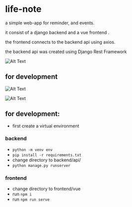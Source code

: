 # life-note

a simple web-app for reminder, and events.

it consist of a django backend and a vue frontend .

the frontend connects to the backend api using axios.

the backend api was created using Django Rest Framework

![Alt Text](https://dev-to-uploads.s3.amazonaws.com/i/57ug08w7l0dogdwd9vqn.png)


## for development

![Alt Text](https://dev-to-uploads.s3.amazonaws.com/i/zsrg4292ccmqis17l74l.png)

![Alt Text](https://dev-to-uploads.s3.amazonaws.com/i/l6zn4u5w04t030ylotnu.png)



## for development:

- first create a virtual environment

### backend

- ```python -m venv env```
- ```pip install -r requirements.txt```
- change directory to backend/api/
- ```python manage.py runserver```

### frontend

- change directory to frontend/vue
- run ```npm i```
- run ```npm run serve```
